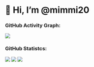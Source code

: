 # 👋 Hi, I’m @mimmi20

<!--   GitHub stats graph -->

### GitHub Activity Graph:

<picture>
<source 
  srcset="https://github-readme-activity-graph.cyclic.app/graph?username=mimmi20&theme=github-dark"
  media="(prefers-color-scheme: dark)"
/>
<source
  srcset="https://github-readme-activity-graph.cyclic.app/graph?username=mimmi20&theme=github-light"
  media="(prefers-color-scheme: light), (prefers-color-scheme: no-preference)"
/>
<img src="https://github-readme-activity-graph.cyclic.app/graph?username=mimmi20&theme=github-light" />
</picture>

### GitHub Statistcs:

<picture>
<source 
  srcset="https://github-readme-stats.vercel.app/api?username=mimmi20&show_icons=true&theme=dark"
  media="(prefers-color-scheme: dark)"
/>
<source
  srcset="https://github-readme-stats.vercel.app/api?username=mimmi20&show_icons=true"
  media="(prefers-color-scheme: light), (prefers-color-scheme: no-preference)"
/>
<img src="https://github-readme-stats.vercel.app/api?username=mimmi20&show_icons=true" />
</picture>

<picture>
<source 
  srcset="https://github-readme-stats.vercel.app/api/top-langs/?username=mimmi20&layout=compact&theme=dark"
  media="(prefers-color-scheme: dark)"
/>
<source
  srcset="https://github-readme-stats.vercel.app/api/top-langs/?username=mimmi20&layout=compact"
  media="(prefers-color-scheme: light), (prefers-color-scheme: no-preference)"
/>
<img src="https://github-readme-stats.vercel.app/api/top-langs/?username=mimmi20&layout=compact" />
</picture>

<picture>
<source 
  srcset="https://github-readme-streak-stats.herokuapp.com?user=mimmi20&theme=dark"
  media="(prefers-color-scheme: dark)"
/>
<source
  srcset="https://github-readme-streak-stats.herokuapp.com/?user=mimmi20"
  media="(prefers-color-scheme: light), (prefers-color-scheme: no-preference)"
/>
<img src="https://github-readme-streak-stats.herokuapp.com/?user=mimmi20" />
</picture>
